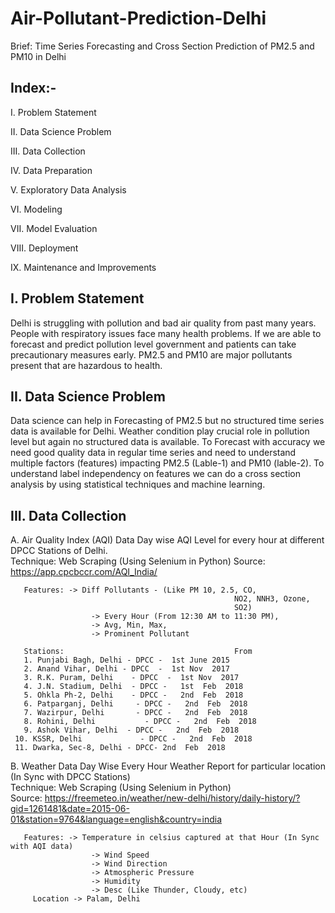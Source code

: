 # Air-Pollutant-Prediction-Delhi
Brief: Time Series Forecasting and Cross Section Prediction of PM2.5 and PM10 in Delhi

## Index:-

I. Problem Statement

II. Data Science Problem

III. Data Collection

IV. Data Preparation

V. Exploratory Data Analysis

VI. Modeling

VII. Model Evaluation

VIII. Deployment

IX. Maintenance and Improvements


## I. Problem Statement
Delhi is struggling with pollution and bad air quality from past many years. People with respiratory issues face many health problems. If we are able to forecast and predict pollution level government and patients can take precautionary measures early. PM2.5 and PM10 are major pollutants present that are hazardous to health.

## II. Data Science Problem
Data science can help in Forecasting of PM2.5 but no structured time series data is available for Delhi. Weather condition play crucial role in pollution level but again no structured data is available. To Forecast with accuracy we need good quality data in regular time series and need to understand multiple factors (features) impacting PM2.5 (Lable-1) and PM10 (lable-2). To understand label independency on features we can do a cross section analysis by using statistical techniques and machine learning.   

## III. Data Collection

A. Air Quality Index (AQI) Data
       Day wise AQI Level for every hour at different DPCC Stations of Delhi.   
       Technique: Web Scraping (Using Selenium in Python)
       Source: https://app.cpcbccr.com/AQI_India/
       
       Features: -> Diff Pollutants - (Like PM 10, 2.5, CO, 
                                                      NO2, NNH3, Ozone, 
                                                      SO2)
                      -> Every Hour (From 12:30 AM to 11:30 PM), 
                      -> Avg, Min, Max, 
                      -> Prominent Pollutant
                       
       Stations:                                      From
       1. Punjabi Bagh, Delhi - DPCC -  1st June 2015
       2. Anand Vihar, Delhi - DPCC  -  1st Nov  2017
       3. R.K. Puram, Delhi    - DPCC  -  1st Nov  2017
       4. J.N. Stadium, Delhi  - DPCC -   1st  Feb  2018
       5. Ohkla Ph-2, Delhi    - DPCC -   2nd  Feb  2018
       6. Patparganj, Delhi     - DPCC -   2nd  Feb  2018
       7. Wazirpur, Delhi       - DPCC -   2nd  Feb  2018
       8. Rohini, Delhi           - DPCC -   2nd  Feb  2018
       9. Ashok Vihar, Delhi  - DPCC -   2nd  Feb  2018
     10. KSSR, Delhi             - DPCC -   2nd  Feb  2018
     11. Dwarka, Sec-8, Delhi - DPCC- 2nd  Feb  2018
  
B. Weather Data
       Day Wise Every Hour Weather Report for particular location (In Sync with DPCC Stations)     
       Technique: Web Scraping (Using Selenium in Python)       
       Source: https://freemeteo.in/weather/new-delhi/history/daily-history/?gid=1261481&date=2015-06-01&station=9764&language=english&country=india
       
       Features: -> Temperature in celsius captured at that Hour (In Sync with AQI data)
                      -> Wind Speed
                      -> Wind Direction 
                      -> Atmospheric Pressure
                      -> Humidity
                      -> Desc (Like Thunder, Cloudy, etc)
         Location -> Palam, Delhi


